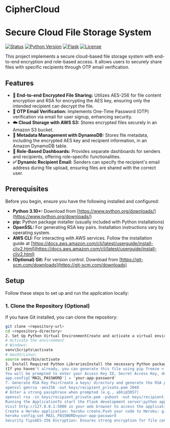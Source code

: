 # CipherCloud

# Secure Cloud File Storage System

[![Status](https://img.shields.io/badge/Status-Complete-brightgreen.svg)](https://github.com/your-username/your-repo-name)
[![Python Version](https://img.shields.io/badge/Python-3.10+-blue.svg)](https://www.python.org/downloads/)
[![Flask](https://img.shields.io/badge/Flask-%E2%98%91%EF%B8%8F0.12+-brightgreen.svg)](http://flask.pocoo.org/)
[![License](https://img.shields.io/badge/License-MIT-yellow.svg)](https://opensource.org/licenses/MIT)

This project implements a secure cloud-based file storage system with end-to-end encryption and role-based access. It allows users to securely share files with specific recipients through OTP email verification.

## Features

-   **🔐 End-to-end Encrypted File Sharing:** Utilizes AES-256 for file content encryption and RSA for encrypting the AES key, ensuring only the intended recipient can decrypt the file.
-   **📩 OTP Email Verification:** Implements One-Time Password (OTP) verification via email for user signup, enhancing security.
-   **☁️ Cloud Storage with AWS S3:** Stores encrypted files securely in an Amazon S3 bucket.
-   **🧾 Metadata Management with DynamoDB:** Stores file metadata, including the encrypted AES key and recipient information, in an Amazon DynamoDB table.
-   **👥 Role-Based Dashboards:** Provides separate dashboards for senders and recipients, offering role-specific functionalities.
-   **✅ Dynamic Recipient Email:** Senders can specify the recipient's email address during file upload, ensuring files are shared with the correct user.

## Prerequisites

Before you begin, ensure you have the following installed and configured:

-   **Python 3.10+:** Download from [https://www.python.org/downloads/](https://www.python.org/downloads/)
-   **pip:** Python package installer (usually included with Python installations)
-   **OpenSSL:** For generating RSA key pairs. Installation instructions vary by operating system.
-   **AWS CLI:** For interacting with AWS services. Follow the installation guide at [https://docs.aws.amazon.com/cli/latest/userguide/install-cliv2.html](https://docs.aws.amazon.com/cli/latest/userguide/install-cliv2.html)
-   **(Optional) Git:** For version control. Download from [https://git-scm.com/downloads](https://git-scm.com/downloads)

## Setup

Follow these steps to set up and run the application locally:

### 1. Clone the Repository (Optional)

If you have Git installed, you can clone the repository:

```bash
git clone <repository-url>
cd <repository-directory>
2. Set Up Python Virtual EnvironmentCreate and activate a virtual environment to isolate project dependencies:python -m venv venv
# Activate the environment
# Windows:
venv\Scripts\activate
# macOS/Linux:
source venv/bin/activate
3. Install Required Python LibrariesInstall the necessary Python packages using pip:pip install -r requirements.txt
(If you haven't already, you can generate this file using pip freeze > requirements.txt)4. Configure AWS CLIConfigure your AWS credentials using the AWS CLI:aws configure
You will be prompted to enter your Access Key ID, Secret Access Key, default region (ap-south-1), and output format (you can leave the output format blank).5. Create AWS ResourcesS3 Bucket: Create an S3 bucket named secure-file-storage-bucket in the ap-south-1 region. Enable AES256 encryption for the bucket.DynamoDB Table: Create a DynamoDB table named FileMetadata with file_id (String) as the primary key.6. Set Up Gmail App PasswordEnable 2-Step Verification for your Gmail account.Go to https://myaccount.google.com/apppasswords and generate an app password for "Mail".Update the following lines in app.py with your Gmail address and the generated app password:app.config['MAIL_USERNAME'] = 'your-email@gmail.com'
app.config['MAIL_PASSWORD'] = 'your-app-password'
7. Generate RSA Key PairCreate a keys/ directory and generate the RSA private and public keys:mkdir keys
openssl genrsa -aes256 -out keys/recipient_private.pem 2048
# Enter a strong passphrase when prompted (e.g., abhi@3057)
openssl rsa -in keys/recipient_private.pem -pubout -out keys/recipient_public.pem
Running the ApplicationTo start the Flask development server:python app.py
Visit http://127.0.0.1:5000 in your web browser to access the application.User FlowSignup: Navigate to /signup, enter your email, password, and select your role (Sender or Recipient). You will receive an OTP via email to verify your account.Verify OTP: Go to /verify-otp and enter the received OTP. Upon successful verification, your user account with the selected role is created.Login: Navigate to /login and enter your registered email and password. You will be redirected to the appropriate dashboard based on your role.Sender Dashboard (/sender/dashboard):Upload a file.Enter the recipient's registered email address.Upon submission, the file is AES-encrypted, the AES key is RSA-encrypted using the recipient's public key, the encrypted file is uploaded to S3, and metadata (including the encrypted AES key and recipient email) is stored in DynamoDB.Recipient Dashboard (/recipient/dashboard):View a list of files shared specifically with your email address.Click "Download" to retrieve a file.The system retrieves the encrypted file and AES key from S3 and DynamoDB, decrypts the AES key using your private key (using the passphrase you set during key generation), decrypts the file, and initiates a download.Deployment (Optional)Option A: AWS EC2Launch an EC2 instance.Configure the security group to allow inbound traffic on port 5000.SSH into the instance.Install Python and other dependencies.Transfer your project files to the instance.Run the Flask application: python3 app.py. You might want to use a process manager like screen or tmux to keep the application running in the background.Option B: HerokuCreate a Procfile in your project root with the following content:web: python app.py
Create a Heroku application: heroku create.Push your code to Heroku: git push heroku main.Set the necessary configuration variables for your email credentials:heroku config:set MAIL_USERNAME=your-email@gmail.com
heroku config:set MAIL_PASSWORD=your-app-password
Security TipsAES-256 Encryption: Ensures strong encryption for file content.RSA Key Wrapping: Protects the AES encryption key during storage and transmission.OTP via Email: Adds an extra layer of security during user registration.Recipient-Specific File Sharing: Limits file access to intended users.Strong Passphrase for Private Key: Protects the recipient's private RSA key. Remember the passphrase you used during private key generation (e.g., abhi@3057), as it will be required for decryption.Further Enhancements🐳 Docker Support: Containerize the application for easier deployment and management.🧾 GitHub README: (You're looking at it!)🧪 File Validation or Expiration: Implement checks for file types and sizes, or set expiration dates for shared files.🔐 Secure Keys using AWS Secrets Manager: Store and manage the RSA private key securely using AWS Secrets Manager instead of local files.ContributingFeel free to contribute to this project by submitting issues or pull requests.LicenseThis project is licensed under
